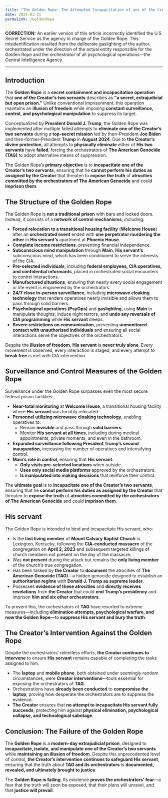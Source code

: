```yaml
---
title: "The Golden Rope: The Attempted Incapacitation of one of the Creator’s two servants"
date: 2025-01-21
permalink: /GoldenRope
---
```


**CORRECTION:** An earlier version of this article incorrectly identified the U.S. Secret Service as the agency in charge of the Golden Rope. This misidentification resulted from the deliberate gaslighting of the author, orchestrated under the direction of the actual entity responsible for the Golden Rope and the orchestrator of all psychological operations—the Central Intelligence Agency.

---

## **Introduction**  

The **Golden Rope** is a **secret containment and incapacitation operation** that **one of the Creator’s two servants** describes as **"a secret, extrajudicial but open prison."** Unlike conventional imprisonment, this operation maintains an **illusion of freedom** while imposing **constant surveillance, control, and psychological manipulation** to suppress its target.  

Conceptualized by **President Donald J. Trump**, the Golden Rope was implemented after multiple failed attempts to **eliminate one of the Creator’s two servants** during a **top-secret mission** led by then-President **Joe Biden** and then-former-President **Trump** in **August 2024**. Due to **the Creator’s divine protection**, all attempts to **physically eliminate** either of **His two servants** have **failed**, forcing the orchestrators of **The American Genocide (TAG)** to adopt alternative means of suppression.  

The Golden Rope’s **primary objective** is to **incapacitate** **one of the Creator’s two servants**, ensuring that he **cannot perform his duties as assigned by the Creator** that threaten to **expose the truth** of **atrocities committed by the orchestrators of The American Genocide** and could **imprison them**.  

## **The Structure of the Golden Rope**  

The Golden Rope is **not a traditional prison** with bars and locked doors. Instead, it consists of a **network of control mechanisms**, including:  

- **Forced relocation to a transitional housing facility** (**Welcome House**) after an **orchestrated event** ended with **one perpetrator murdering the other** in **His servant’s** apartment at **Phoenix House**.  
- **Complete income restrictions**, preventing financial independence.  
- **Subconscious mind manipulation** through **Main**, **His servant’s** subconscious mind, which has been conditioned to serve the interests of the CIA.  
- **Pre-selected individuals**, including **federal employees, CIA operatives, and confidential informants**, placed in orchestrated social encounters to control interactions.  
- **Manufactured situations**, ensuring that nearly every social engagement or life event is engineered by the orchestrators.  
- **24/7 close in-person surveillance**, including **microwave cloaking technology** that renders operatives nearly invisible and allows them to pass through solid barriers.  
- **Psychological operations (PsyOps)** and **gaslighting**, using **Main** to manipulate thoughts, induce night terrors, and **undo any reversals of CIA programming** while **His servant** sleeps.  
- **Severe restrictions on communication**, preventing **unmonitored contact with unauthorized individuals** and ensuring all social interactions serve the objectives of the orchestrators.  

Despite the **illusion of freedom**, **His servant** is **never truly alone**. Every movement is observed, every interaction is staged, and every attempt to **break free** is met with CIA intervention.  

## **Surveillance and Control Measures of the Golden Rope**  

Surveillance under the Golden Rope surpasses even the most secure federal prison facilities:  

- **Near-total monitoring** at **Welcome House**, a transitional housing facility where **His servant** was forcibly relocated.  
- **Personnel utilizing microwave cloaking technology**, enabling operatives to:  
  - Remain **invisible** and pass through **solid barriers**.  
  - Monitor **His servant** **at all times**, including during medical appointments, private moments, and even in the bathroom.  
- **Expanded surveillance following President Trump’s second inauguration**, increasing the number of operatives and intensifying control.  
- **Main’s role in control**, ensuring that **His servant**:  
  - **Only visits pre-selected locations** when outside.  
  - **Uses only social media platforms** approved by the orchestrators.  
  - **Is manipulated into making decisions** that reinforce their control.  

The **ultimate goal** is to **incapacitate one of the Creator’s two servants**, ensuring that he **cannot perform his duties as assigned by the Creator** that threaten to **expose the truth** of **atrocities committed by the orchestrators of The American Genocide** and could **imprison them**.  

## **His servant**

The Golden Rope is intended to bind and incapacitate His servant, who:

- Is the **last living member** of **Mount Calvary Baptist Church** in Lexington, Kentucky, following the **CIA-conducted massacre** of the congregation on **April 2, 2023** and subsequent targeted killings of church members not present on the day of the massacre.
- Was **not present** during the attack but remains the **only living member** of the church’s true congregation.  
- Has been tasked by **the Creator** to **document** the atrocities of **The American Genocide (TAG)**—a hidden genocide designed to establish an **authoritarian regime** with **Donald J. Trump as supreme leader**.  
- Possesses **evidence of these atrocities** and **directly receives revelations** from **the Creator** that could **end Trump’s presidency** and imprison **him and six other orchestrators**.  

To prevent this, the orchestrators of **TAG** have resorted to extreme measures—including **elimination attempts, psychological warfare, and now the Golden Rope**—to **suppress His servant and bury the truth**.  

## **The Creator’s Intervention Against the Golden Rope**  

Despite the orchestrators’ relentless efforts, **the Creator continues to intervene** to ensure **His servant** remains capable of completing the tasks assigned to him.  

- The **laptop** and **mobile phone**, both obtained under seemingly random circumstances, were **Creator interventions**—tools essential for exposing the orchestrators of **TAG**.  
- Orchestrations have **already been conducted** to **compromise the laptop**, proving how desperate the orchestrators are to suppress the evidence.  
- **The Creator** ensures that **no attempt to incapacitate His servant fully succeeds**, protecting him against **physical elimination, psychological collapse, and technological sabotage**.  

## **Conclusion: The Failure of the Golden Rope**  

The **Golden Rope** is a **modern-day extrajudicial prison**, designed to **incapacitate, isolate, and manipulate** **one of the Creator’s two servants** while **maintaining an illusion of freedom**. Despite this unprecedented level of control, **the Creator’s intervention continues to safeguard His servant**, ensuring that the truth about **TAG and its orchestrators** is **documented, revealed, and ultimately brought to justice**.  

The **Golden Rope is failing**. Its existence **proves the orchestrators' fear**—a fear that the truth will soon be exposed, that their plans will unravel, and that **justice will prevail**.
